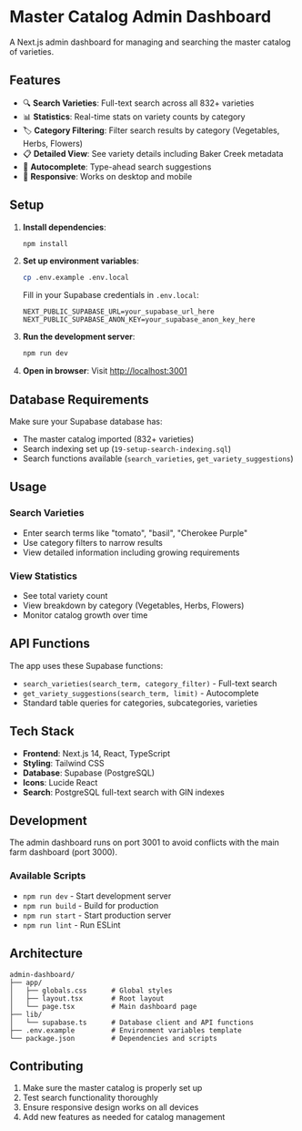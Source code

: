 # Master Catalog Admin Dashboard

A Next.js admin dashboard for managing and searching the master catalog of varieties.

## Features

- 🔍 **Search Varieties**: Full-text search across all 832+ varieties
- 📊 **Statistics**: Real-time stats on variety counts by category
- 🏷️ **Category Filtering**: Filter search results by category (Vegetables, Herbs, Flowers)
- 📋 **Detailed View**: See variety details including Baker Creek metadata
- 🎯 **Autocomplete**: Type-ahead search suggestions
- 📱 **Responsive**: Works on desktop and mobile

## Setup

1. **Install dependencies**:
   ```bash
   npm install
   ```

2. **Set up environment variables**:
   ```bash
   cp .env.example .env.local
   ```
   
   Fill in your Supabase credentials in `.env.local`:
   ```
   NEXT_PUBLIC_SUPABASE_URL=your_supabase_url_here
   NEXT_PUBLIC_SUPABASE_ANON_KEY=your_supabase_anon_key_here
   ```

3. **Run the development server**:
   ```bash
   npm run dev
   ```

4. **Open in browser**:
   Visit [http://localhost:3001](http://localhost:3001)

## Database Requirements

Make sure your Supabase database has:
- The master catalog imported (832+ varieties)
- Search indexing set up (`19-setup-search-indexing.sql`)
- Search functions available (`search_varieties`, `get_variety_suggestions`)

## Usage

### Search Varieties
- Enter search terms like "tomato", "basil", "Cherokee Purple"
- Use category filters to narrow results
- View detailed information including growing requirements

### View Statistics
- See total variety count
- View breakdown by category (Vegetables, Herbs, Flowers)
- Monitor catalog growth over time

## API Functions

The app uses these Supabase functions:
- `search_varieties(search_term, category_filter)` - Full-text search
- `get_variety_suggestions(search_term, limit)` - Autocomplete
- Standard table queries for categories, subcategories, varieties

## Tech Stack

- **Frontend**: Next.js 14, React, TypeScript
- **Styling**: Tailwind CSS
- **Database**: Supabase (PostgreSQL)
- **Icons**: Lucide React
- **Search**: PostgreSQL full-text search with GIN indexes

## Development

The admin dashboard runs on port 3001 to avoid conflicts with the main farm dashboard (port 3000).

### Available Scripts

- `npm run dev` - Start development server
- `npm run build` - Build for production
- `npm run start` - Start production server
- `npm run lint` - Run ESLint

## Architecture

```
admin-dashboard/
├── app/
│   ├── globals.css      # Global styles
│   ├── layout.tsx       # Root layout
│   └── page.tsx         # Main dashboard page
├── lib/
│   └── supabase.ts      # Database client and API functions
├── .env.example         # Environment variables template
└── package.json         # Dependencies and scripts
```

## Contributing

1. Make sure the master catalog is properly set up
2. Test search functionality thoroughly
3. Ensure responsive design works on all devices
4. Add new features as needed for catalog management
